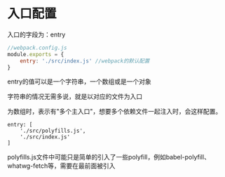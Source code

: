 # 入口配置
入口的字段为：entry
```js
//webpack.config.js
module.exports = {
    entry: './src/index.js' //webpack的默认配置
}
```

entry的值可以是一个字符串，一个数组或是一个对象

字符串的情况无需多说，就是以对应的文件为入口

为数组时，表示有"多个主入口"，想要多个依赖文件一起注入时，会这样配置。
```
entry: [
    './src/polyfills.js',
    './src/index.js'
]
```
polyfills.js文件中可能只是简单的引入了一些polyfill，例如babel-polyfill、whatwg-fetch等，需要在最前面被引入
